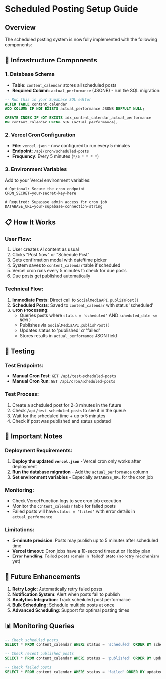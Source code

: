 # Scheduled Posting Setup Guide

## Overview
The scheduled posting system is now fully implemented with the following components:

## 🔧 Infrastructure Components

### 1. Database Schema
- **Table**: `content_calendar` stores all scheduled posts
- **Required Column**: `actual_performance` (JSONB) - run the SQL migration:
```sql
-- Run this in your Supabase SQL editor
ALTER TABLE content_calendar 
ADD COLUMN IF NOT EXISTS actual_performance JSONB DEFAULT NULL;

CREATE INDEX IF NOT EXISTS idx_content_calendar_actual_performance 
ON content_calendar USING GIN (actual_performance);
```

### 2. Vercel Cron Configuration
- **File**: `vercel.json` - now configured to run every 5 minutes
- **Endpoint**: `/api/cron/scheduled-posts` 
- **Frequency**: Every 5 minutes (`*/5 * * * *`)

### 3. Environment Variables
Add to your Vercel environment variables:
```env
# Optional: Secure the cron endpoint
CRON_SECRET=your-secret-key-here

# Required: Supabase admin access for cron job
DATABASE_URL=your-supabase-connection-string
```

## 📋 How It Works

### User Flow:
1. User creates AI content as usual
2. Clicks "Post Now" or "Schedule Post" 
3. Gets confirmation modal with date/time picker
4. System saves to `content_calendar` table if scheduled
5. Vercel cron runs every 5 minutes to check for due posts
6. Due posts get published automatically

### Technical Flow:
1. **Immediate Posts**: Direct call to `SocialMediaAPI.publishPost()`
2. **Scheduled Posts**: Saved to `content_calendar` with status 'scheduled'
3. **Cron Processing**: 
   - Queries posts where `status = 'scheduled'` AND `scheduled_date <= NOW()`
   - Publishes via `SocialMediaAPI.publishPost()`
   - Updates status to 'published' or 'failed'
   - Stores results in `actual_performance` JSON field

## 🧪 Testing

### Test Endpoints:
- **Manual Cron Test**: `GET /api/test-scheduled-posts`
- **Manual Cron Run**: `GET /api/cron/scheduled-posts`

### Test Process:
1. Create a scheduled post for 2-3 minutes in the future
2. Check `/api/test-scheduled-posts` to see it in the queue
3. Wait for the scheduled time + up to 5 minutes
4. Check if post was published and status updated

## 🚨 Important Notes

### Deployment Requirements:
1. **Deploy the updated `vercel.json`** - Vercel cron only works after deployment
2. **Run the database migration** - Add the `actual_performance` column
3. **Set environment variables** - Especially `DATABASE_URL` for the cron job

### Monitoring:
- Check Vercel Function logs to see cron job execution
- Monitor the `content_calendar` table for failed posts
- Failed posts will have `status = 'failed'` with error details in `actual_performance`

### Limitations:
- **5-minute precision**: Posts may publish up to 5 minutes after scheduled time
- **Vercel timeout**: Cron jobs have a 10-second timeout on Hobby plan
- **Error handling**: Failed posts remain in 'failed' state (no retry mechanism yet)

## 🔄 Future Enhancements

1. **Retry Logic**: Automatically retry failed posts
2. **Notification System**: Alert when posts fail to publish  
3. **Analytics Integration**: Track scheduled post performance
4. **Bulk Scheduling**: Schedule multiple posts at once
5. **Advanced Scheduling**: Support for optimal posting times

## 📊 Monitoring Queries

```sql
-- Check scheduled posts
SELECT * FROM content_calendar WHERE status = 'scheduled' ORDER BY scheduled_date;

-- Check recent published posts  
SELECT * FROM content_calendar WHERE status = 'published' ORDER BY updated_at DESC LIMIT 10;

-- Check failed posts
SELECT * FROM content_calendar WHERE status = 'failed' ORDER BY updated_at DESC;
```